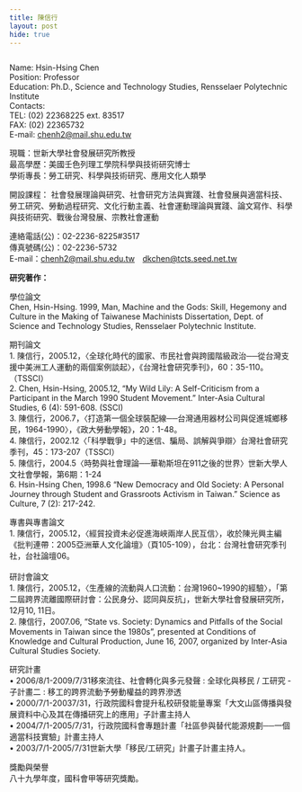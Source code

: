 ```yaml
---
title: 陳信行
layout: post
hide: true
---
```


<span style="max-width:30%;" class="image right"><img src="{{ 'assets/images/chen.jpg' | relative_url }}" alt="" /></span>

Name: Hsin-Hsing Chen  
Position: Professor    
Education: Ph.D., Science and Technology Studies, Rensselaer Polytechnic Institute  
Contacts:  
  TEL: (02) 22368225 ext. 83517  
  FAX: (02) 22365732  
  E-mail: chenh2@mail.shu.edu.tw  

現職：世新大學社會發展研究所教授  
最高學歷：美國壬色列理工學院科學與技術研究博士  
學術專長：勞工研究、科學與技術研究、應用文化人類學  

開設課程： 	社會發展理論與研究、社會研究方法與實踐、社會發展與適當科技、勞工研究、勞動過程研究、文化行動主義、社會運動理論與實踐、論文寫作、科學與技術研究、戰後台灣發展、宗教社會運動

連絡電話(公)：02-2236-8225#3517<br />
傳真號碼(公)：02-2236-5732<br />
E-mail：<a href="mailto:chenh2@mail.shu.edu.tw" target="_blank" class="main_link1" title="寄信給陳信行(開心視窗)">chenh2@mail.shu.edu.tw</a>　<a href="mailto:dkchen@tcts.seed.net.tw" class="main_link1" title="寄信給陳信行(開心視窗)">dkchen@tcts.seed.net.tw</a><br />

<p><strong>研究著作：</strong></p>

<p>學位論文<br />
  Chen, Hsin-Hsing. 1999, Man, Machine and the Gods: Skill, Hegemony and Culture in the Making of Taiwanese Machinists Dissertation, Dept. of Science and Technology Studies, Rensselaer Polytechnic Institute.</p>
<p>期刊論文<br />
  1. 陳信行，2005.12，〈全球化時代的國家、市民社會與跨國階級政治──從台灣支援中美洲工人運動的兩個案例談起〉，《台灣社會研究季刊》，60：35-110。（TSSCI）<br />
  2. Chen, Hsin-Hsing, 2005.12, &ldquo;My Wild Lily: A Self-Criticism from a Participant in the March 1990 Student Movement.&rdquo; Inter-Asia Cultural Studies, 6 (4): 591-608. (SSCI)<br />
  3. 陳信行，2006.7，〈打造第一個全球裝配線──台灣通用器材公司與促進城鄉移民，1964-1990〉，《政大勞動學報》，20：1-48。<br />
  4. 陳信行，2002.12〈「科學戰爭」中的迷信、騙局、誤解與爭辯〉台灣社會研究季刊，45：173-207（TSSCI）<br />
  5. 陳信行，2004.5〈時勢與社會理論──華勒斯坦在911之後的世界〉世新大學人文社會學報，第6期：1-24<br />
  6. Hsin-Hsing Chen, 1998.6 &ldquo;New Democracy and Old Society: A Personal Journey through Student and Grassroots Activism in Taiwan.&rdquo; Science as Culture, 7 (2): 217-242.</p>
<p>專書與專書論文<br />
  1. 陳信行，2005.12，〈經貿投資未必促進海峽兩岸人民互信〉，收於陳光興主編《批判連帶：2005亞洲華人文化論壇》（頁105-109），台北：台灣社會研究季刊社，台社論壇06。<br />
  <br />
  研討會論文<br />
  1. 陳信行，2005.12，〈生產線的流動與人口流動：台灣1960~1990的經驗〉，「第二屆跨界流離國際研討會：公民身分、認同與反抗」，世新大學社會發展研究所，12月10, 11日。<br />
  2. 陳信行，2007.06, &ldquo;State vs. Society: Dynamics and Pitfalls of the Social Movements in Taiwan since the 1980s&rdquo;, presented at Conditions of Knowledge and Cultural Production, June 16, 2007, organized by Inter-Asia Cultural Studies Society.</p>
<p>研究計畫<br />
  &bull;	2006/8/1-2009/7/31移來流往、社會轉化與多元發聲 : 全球化與移民 / 工研究 - 子計畫二 : 移工的跨界流動予勞動權益的跨界滲透 <br />
  &bull;	2000/7/1-20037/31，行政院國科會提升私校研發能量專案「大文山區傳播與發展資料中心及其在傳播研究上的應用」子計畫主持人 <br />
  &bull;	2004/7/1-2005/7/31，行政院國科會專題計畫「社區參與替代能源規劃──一個適當科技實驗」計畫主持人 <br />
  &bull;	2003/7/1-2005/7/31世新大學「移民/工研究」計畫子計畫主持人。 <br />
  </p>
<p>獎勵與榮譽<br />
  八十九學年度，國科會甲等研究獎勵。</p>
